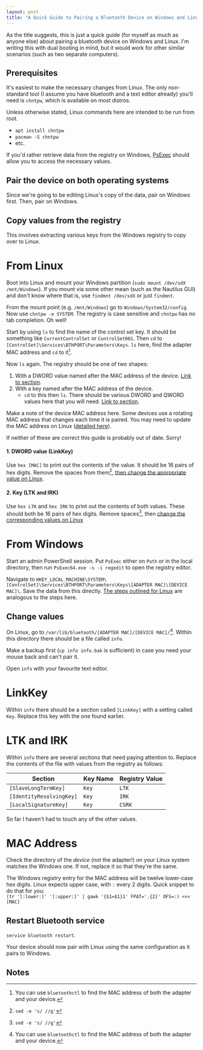 ```yaml
---
layout: post
title: "A Quick Guide to Pairing a Bluetooth Device on Windows and Linux"
---
```


As the title suggests, this is just a quick guide (for myself as much as anyone else) about pairing a bluetooth device on Windows and Linux.
I'm writing this with dual booting in mind, but it would work for other similar scenarios (such as two separate computers).

Prerequisites
-------------

It's easiest to make the necessary changes from Linux.
The only non-standard tool (I assume you have bluetooth and a text editor already) you'll need is `chntpw`, which is available on most distros.

Unless otherwise stated, Linux commands here are intended to be run from root.

- `apt install chntpw`
- `pacman -S chntpw`
- etc.

If you'd rather retrieve data from the registry on Windows, [PsExec](https://docs.microsoft.com/en-us/sysinternals/downloads/psexec) should allow you to access the necessary values.
 
Pair the device on both operating systems
-----------------------------------------

Since we're going to be editing Linux's copy of the data, pair on Windows first.
Then, pair on Windows.

Copy values from the registry
-----------------------------

This involves extracting various keys from the Windows registry to copy over to Linux.

From Linux
==========

Boot into Linux and mount your Windows partition (`sudo mount /dev/sdX /mnt/Windows`).
If you mount via some other mean (such as the Nautilus GUI) and don't know where that is, use `findmnt /dev/sdX` or just `findmnt`.

From the mount point (e.g. `/mnt/Windows`) go to `Windows/System32/config`.
Now use `chntpw -e SYSTEM`.
The registry is case sensitive and `chntpw` has no tab completion.
Oh well!

Start by using `ls` to find the name of the control set key.
It should be something like `CurrentControlSet` or `ControlSet001`.
Then `cd` to `[ControlSet]\Services\BTHPORT\Parameters\Keys`.
`ls` here, find the adapter MAC address and `cd` to it[^1].

Now `ls` again.
The registry should be one of two shapes:

1. With a DWORD value named after the MAC address of the device.
   [Link to section](#1-dword-value-linkkey).
2. With a key named after the MAC address of the device. 
   - `cd` to this then `ls`.
     There should be various DWORD and QWORD values here that you will need.
   [Link to section](#2-key-ltk-and-irk).

Make a note of the device MAC address here.
Some devices use a rotating MAC address that changes each time it is paired.
You may need to update the MAC address on Linux ([detailed here](#mac-address)).

If neither of these are correct this guide is probably out of date.
Sorry!

#### 1. DWORD value (LinkKey)

Use `hex [MAC]` to print out the contents of the value.
It should be 16 pairs of hex digits.
Remove the spaces from them[^2], [then change the appropriate value on Linux](#linkkey).

#### 2. Key (LTK and IRK)

Use `hex LTK` and `hex IRK` to print out the contents of both values.
These should both be 16 pairs of hex digits.
Remove spaces[^2], then [change the corresponding values on Linux](#ltk-and-irk)

From Windows
============

Start an admin PowerShell session.
Put `PsExec` either on `Path` or in the local directory, then run `PsExec64.exe -s -i regedit` to open the registry editor.

Navigate to `HKEY_LOCAL_MACHINE\SYSTEM\[ControlSet]\Services\BTHPORT\Parameters\Keys\[ADAPTER MAC]\[DEVICE MAC]\`.
Save the data from this directly.
[The steps outlined for Linux](#from-linux) are analogous to the steps here.

Change values
-------------

On Linux, go to `/var/lib/bluetooth/[ADAPTER MAC]/[DEVICE MAC]/`[^1].
Within this directory there should be a file called `info`.

Make a backup first (`cp info info.bak` is sufficient) in case you need your mouse back and can't pair it.

Open `info` with your favourite text editor.

LinkKey
=======

Within `info` there should be a section called `[LinkKey]` with a setting called `Key`.
Replace this key with the one found earlier.

LTK and IRK
===========

Within `info` there are several sections that need paying attention to.
Replace the contents of the file with values from the registry as follows:

| Section                  | Key Name | Registry Value |
|--------------------------|----------|----------------|
| `[SlaveLongTermKey]`     | `Key`    | `LTK`          |
| `[IdentityResolvingKey]` | `Key`    | `IRK`          |
| `[LocalSignatureKey]`    | `Key`    | `CSRK`         |

So far I haven't had to touch any of the other values.

MAC Address
===========

Check the directory of the _device_ (not the adapter!) on your Linux system matches the Windows one.
If not, replace it so that they're the same.

The Windows registry entry for the MAC address will be twelve lower-case hex digits.
Linux expects upper case, with `:` every 2 digits.
Quick snippet to do that for you:  
`(tr '[:lower:]' '[:upper:]' | gawk '{$1=$1}1' FPAT='.{2}' OFS=:) <<< [MAC]`

Restart Bluetooth service
-------------------------

`service bluetooth restart`.

Your device should now pair with Linux using the same configuration as it pairs to Windows.

Notes
-----

[^1]: You can use `bluetoothctl` to find the MAC address of both the adapter and your device.
[^2]: `sed -e 's/ //g'`
